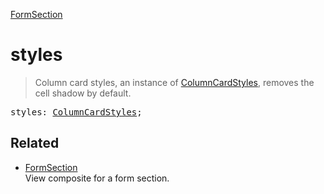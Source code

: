 [FormSection](FormSection.md)

# styles

> Column card styles, an instance of [ColumnCardStyles](ColumnCardStyles.md), removes the cell shadow by default.

<pre class="docgen_signature">styles: <a href="ColumnCardStyles.md">ColumnCardStyles</a>;</pre>

## Related

- [<!--{ref:class}-->FormSection](FormSection.md) \
    View composite for a form section.
